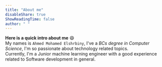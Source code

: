 ```yaml
---
title: "About me"
disableShare: true
ShowReadingTime: false
author: " "
---
```


__Here is a quick intro about me__ :smile:          
My names is `Ahmed Mohamed Elshrbiny`, I've a _BCs degree in Computer Science_, I'm so passionate about technology related topics.     
Currently, I'm a Junior machine learning engineer with a good experience related to Software development in general.


